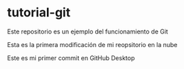# tutorial-git
Este repositorio es un ejemplo del funcionamiento de Git

Esta es la primera modificación de mi reopsitorio en la nube

Este es mi primer commit en GitHub Desktop